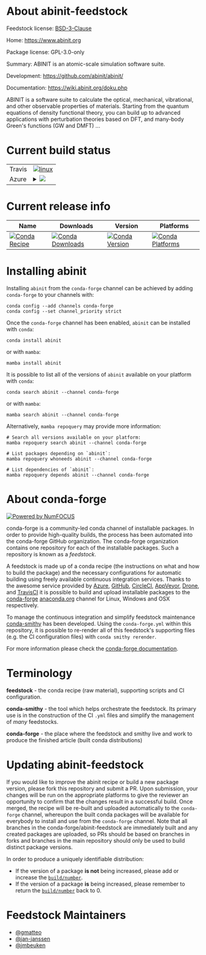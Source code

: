 About abinit-feedstock
======================

Feedstock license: [BSD-3-Clause](https://github.com/conda-forge/abinit-feedstock/blob/main/LICENSE.txt)

Home: https://www.abinit.org

Package license: GPL-3.0-only

Summary: ABINIT is an atomic-scale simulation software suite.

Development: https://github.com/abinit/abinit/

Documentation: https://wiki.abinit.org/doku.php

ABINIT is a software suite to calculate the optical, mechanical,
vibrational, and other observable properties of materials. Starting
from the quantum equations of density functional theory, you can
build up to advanced applications with perturbation theories based on
DFT, and many-body Green's functions (GW and DMFT) ...


Current build status
====================


<table><tr>
    <td>Travis</td>
    <td>
      <a href="https://app.travis-ci.com/conda-forge/abinit-feedstock">
        <img alt="linux" src="https://img.shields.io/travis/com/conda-forge/abinit-feedstock/main.svg?label=Linux">
      </a>
    </td>
  </tr>
    
  <tr>
    <td>Azure</td>
    <td>
      <details>
        <summary>
          <a href="https://dev.azure.com/conda-forge/feedstock-builds/_build/latest?definitionId=9814&branchName=main">
            <img src="https://dev.azure.com/conda-forge/feedstock-builds/_apis/build/status/abinit-feedstock?branchName=main">
          </a>
        </summary>
        <table>
          <thead><tr><th>Variant</th><th>Status</th></tr></thead>
          <tbody><tr>
              <td>linux_64_hdf51.14.3</td>
              <td>
                <a href="https://dev.azure.com/conda-forge/feedstock-builds/_build/latest?definitionId=9814&branchName=main">
                  <img src="https://dev.azure.com/conda-forge/feedstock-builds/_apis/build/status/abinit-feedstock?branchName=main&jobName=linux&configuration=linux%20linux_64_hdf51.14.3" alt="variant">
                </a>
              </td>
            </tr><tr>
              <td>linux_64_hdf51.14.4</td>
              <td>
                <a href="https://dev.azure.com/conda-forge/feedstock-builds/_build/latest?definitionId=9814&branchName=main">
                  <img src="https://dev.azure.com/conda-forge/feedstock-builds/_apis/build/status/abinit-feedstock?branchName=main&jobName=linux&configuration=linux%20linux_64_hdf51.14.4" alt="variant">
                </a>
              </td>
            </tr><tr>
              <td>linux_aarch64_hdf51.14.3</td>
              <td>
                <a href="https://dev.azure.com/conda-forge/feedstock-builds/_build/latest?definitionId=9814&branchName=main">
                  <img src="https://dev.azure.com/conda-forge/feedstock-builds/_apis/build/status/abinit-feedstock?branchName=main&jobName=linux&configuration=linux%20linux_aarch64_hdf51.14.3" alt="variant">
                </a>
              </td>
            </tr><tr>
              <td>linux_aarch64_hdf51.14.4</td>
              <td>
                <a href="https://dev.azure.com/conda-forge/feedstock-builds/_build/latest?definitionId=9814&branchName=main">
                  <img src="https://dev.azure.com/conda-forge/feedstock-builds/_apis/build/status/abinit-feedstock?branchName=main&jobName=linux&configuration=linux%20linux_aarch64_hdf51.14.4" alt="variant">
                </a>
              </td>
            </tr><tr>
              <td>linux_ppc64le_hdf51.14.3</td>
              <td>
                <a href="https://dev.azure.com/conda-forge/feedstock-builds/_build/latest?definitionId=9814&branchName=main">
                  <img src="https://dev.azure.com/conda-forge/feedstock-builds/_apis/build/status/abinit-feedstock?branchName=main&jobName=linux&configuration=linux%20linux_ppc64le_hdf51.14.3" alt="variant">
                </a>
              </td>
            </tr><tr>
              <td>linux_ppc64le_hdf51.14.4</td>
              <td>
                <a href="https://dev.azure.com/conda-forge/feedstock-builds/_build/latest?definitionId=9814&branchName=main">
                  <img src="https://dev.azure.com/conda-forge/feedstock-builds/_apis/build/status/abinit-feedstock?branchName=main&jobName=linux&configuration=linux%20linux_ppc64le_hdf51.14.4" alt="variant">
                </a>
              </td>
            </tr><tr>
              <td>osx_64_hdf51.14.3</td>
              <td>
                <a href="https://dev.azure.com/conda-forge/feedstock-builds/_build/latest?definitionId=9814&branchName=main">
                  <img src="https://dev.azure.com/conda-forge/feedstock-builds/_apis/build/status/abinit-feedstock?branchName=main&jobName=osx&configuration=osx%20osx_64_hdf51.14.3" alt="variant">
                </a>
              </td>
            </tr><tr>
              <td>osx_64_hdf51.14.4</td>
              <td>
                <a href="https://dev.azure.com/conda-forge/feedstock-builds/_build/latest?definitionId=9814&branchName=main">
                  <img src="https://dev.azure.com/conda-forge/feedstock-builds/_apis/build/status/abinit-feedstock?branchName=main&jobName=osx&configuration=osx%20osx_64_hdf51.14.4" alt="variant">
                </a>
              </td>
            </tr><tr>
              <td>osx_arm64_hdf51.14.3</td>
              <td>
                <a href="https://dev.azure.com/conda-forge/feedstock-builds/_build/latest?definitionId=9814&branchName=main">
                  <img src="https://dev.azure.com/conda-forge/feedstock-builds/_apis/build/status/abinit-feedstock?branchName=main&jobName=osx&configuration=osx%20osx_arm64_hdf51.14.3" alt="variant">
                </a>
              </td>
            </tr><tr>
              <td>osx_arm64_hdf51.14.4</td>
              <td>
                <a href="https://dev.azure.com/conda-forge/feedstock-builds/_build/latest?definitionId=9814&branchName=main">
                  <img src="https://dev.azure.com/conda-forge/feedstock-builds/_apis/build/status/abinit-feedstock?branchName=main&jobName=osx&configuration=osx%20osx_arm64_hdf51.14.4" alt="variant">
                </a>
              </td>
            </tr>
          </tbody>
        </table>
      </details>
    </td>
  </tr>
</table>

Current release info
====================

| Name | Downloads | Version | Platforms |
| --- | --- | --- | --- |
| [![Conda Recipe](https://img.shields.io/badge/recipe-abinit-green.svg)](https://anaconda.org/conda-forge/abinit) | [![Conda Downloads](https://img.shields.io/conda/dn/conda-forge/abinit.svg)](https://anaconda.org/conda-forge/abinit) | [![Conda Version](https://img.shields.io/conda/vn/conda-forge/abinit.svg)](https://anaconda.org/conda-forge/abinit) | [![Conda Platforms](https://img.shields.io/conda/pn/conda-forge/abinit.svg)](https://anaconda.org/conda-forge/abinit) |

Installing abinit
=================

Installing `abinit` from the `conda-forge` channel can be achieved by adding `conda-forge` to your channels with:

```
conda config --add channels conda-forge
conda config --set channel_priority strict
```

Once the `conda-forge` channel has been enabled, `abinit` can be installed with `conda`:

```
conda install abinit
```

or with `mamba`:

```
mamba install abinit
```

It is possible to list all of the versions of `abinit` available on your platform with `conda`:

```
conda search abinit --channel conda-forge
```

or with `mamba`:

```
mamba search abinit --channel conda-forge
```

Alternatively, `mamba repoquery` may provide more information:

```
# Search all versions available on your platform:
mamba repoquery search abinit --channel conda-forge

# List packages depending on `abinit`:
mamba repoquery whoneeds abinit --channel conda-forge

# List dependencies of `abinit`:
mamba repoquery depends abinit --channel conda-forge
```


About conda-forge
=================

[![Powered by
NumFOCUS](https://img.shields.io/badge/powered%20by-NumFOCUS-orange.svg?style=flat&colorA=E1523D&colorB=007D8A)](https://numfocus.org)

conda-forge is a community-led conda channel of installable packages.
In order to provide high-quality builds, the process has been automated into the
conda-forge GitHub organization. The conda-forge organization contains one repository
for each of the installable packages. Such a repository is known as a *feedstock*.

A feedstock is made up of a conda recipe (the instructions on what and how to build
the package) and the necessary configurations for automatic building using freely
available continuous integration services. Thanks to the awesome service provided by
[Azure](https://azure.microsoft.com/en-us/services/devops/), [GitHub](https://github.com/),
[CircleCI](https://circleci.com/), [AppVeyor](https://www.appveyor.com/),
[Drone](https://cloud.drone.io/welcome), and [TravisCI](https://travis-ci.com/)
it is possible to build and upload installable packages to the
[conda-forge](https://anaconda.org/conda-forge) [anaconda.org](https://anaconda.org/)
channel for Linux, Windows and OSX respectively.

To manage the continuous integration and simplify feedstock maintenance
[conda-smithy](https://github.com/conda-forge/conda-smithy) has been developed.
Using the ``conda-forge.yml`` within this repository, it is possible to re-render all of
this feedstock's supporting files (e.g. the CI configuration files) with ``conda smithy rerender``.

For more information please check the [conda-forge documentation](https://conda-forge.org/docs/).

Terminology
===========

**feedstock** - the conda recipe (raw material), supporting scripts and CI configuration.

**conda-smithy** - the tool which helps orchestrate the feedstock.
                   Its primary use is in the construction of the CI ``.yml`` files
                   and simplify the management of *many* feedstocks.

**conda-forge** - the place where the feedstock and smithy live and work to
                  produce the finished article (built conda distributions)


Updating abinit-feedstock
=========================

If you would like to improve the abinit recipe or build a new
package version, please fork this repository and submit a PR. Upon submission,
your changes will be run on the appropriate platforms to give the reviewer an
opportunity to confirm that the changes result in a successful build. Once
merged, the recipe will be re-built and uploaded automatically to the
`conda-forge` channel, whereupon the built conda packages will be available for
everybody to install and use from the `conda-forge` channel.
Note that all branches in the conda-forge/abinit-feedstock are
immediately built and any created packages are uploaded, so PRs should be based
on branches in forks and branches in the main repository should only be used to
build distinct package versions.

In order to produce a uniquely identifiable distribution:
 * If the version of a package **is not** being increased, please add or increase
   the [``build/number``](https://docs.conda.io/projects/conda-build/en/latest/resources/define-metadata.html#build-number-and-string).
 * If the version of a package **is** being increased, please remember to return
   the [``build/number``](https://docs.conda.io/projects/conda-build/en/latest/resources/define-metadata.html#build-number-and-string)
   back to 0.

Feedstock Maintainers
=====================

* [@gmatteo](https://github.com/gmatteo/)
* [@jan-janssen](https://github.com/jan-janssen/)
* [@jmbeuken](https://github.com/jmbeuken/)

